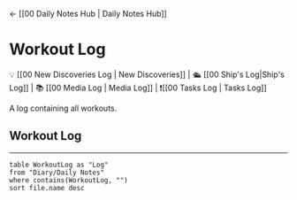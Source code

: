 <- [[00 Daily Notes Hub | Daily Notes Hub]]
# Workout Log
💡 [[00 New Discoveries Log | New Discoveries]] | 🛳️ [[00 Ship's Log|Ship's Log]] | 📚 [[00 Media Log | Media Log]] | ❗[[00 Tasks Log | Tasks Log]]


A log containing all workouts.


## Workout Log
---
```dataview
table WorkoutLog as "Log"
from "Diary/Daily Notes"
where contains(WorkoutLog, "")
sort file.name desc
```